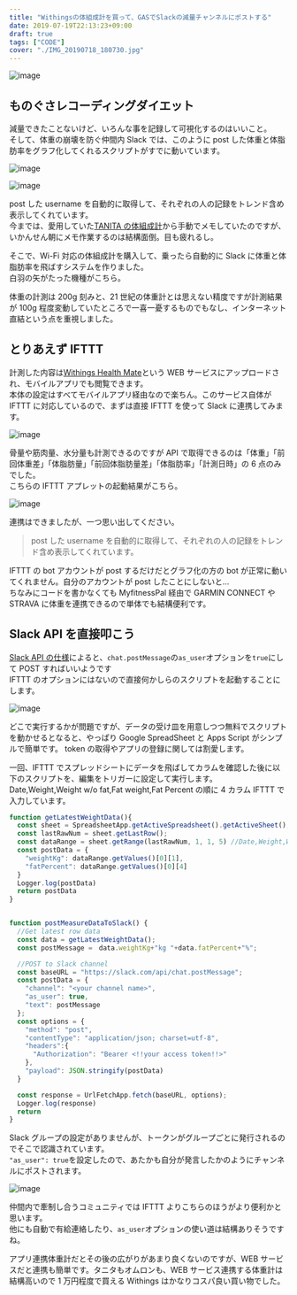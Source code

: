 ```yaml
---
title: "Withingsの体組成計を買って、GASでSlackの減量チャンネルにポストする"
date: 2019-07-19T22:13:23+09:00
draft: true
tags: ["CODE"]
cover: "./IMG_20190718_180730.jpg"
---
```


![image](./IMG_20190718_180730.jpg)

## ものぐさレコーディングダイエット

減量できたことないけど、いろんな事を記録して可視化するのはいいこと。  
そして、体重の崩壊を防ぐ仲間内 Slack では、このように post した体重と体脂肪率をグラフ化してくれるスクリプトがすでに動いています。

![image](./weight.png)

![image](./fatpercentage.png)

post した username を自動的に取得して、それぞれの人の記録をトレンド含め表示してくれています。  
今までは、愛用していた[TANITA の体組成計](https://amzn.to/2Lv42AS)から手動でメモしていたのですが、いかんせん朝にメモ作業するのは結構面倒。目も疲れるし。

そこで、Wi-Fi 対応の体組成計を購入して、乗ったら自動的に Slack に体重と体脂肪率を飛ばすシステムを作りました。  
白羽の矢がたった機種がこちら。

体重の計測は 200g 刻みと、21 世紀の体重計とは思えない精度ですが計測結果が 100g 程度変動していたところで一喜一憂するものでもなし、インターネット直結という点を重視しました。

<AmazonLinkBox url="http://www.amazon.co.jp/exec/obidos/ASIN/B071LNJTVH/gensobunya-22/ref=nosim/" />

## とりあえず IFTTT

計測した内容は[Withings Health Mate](https://www.withings.com/jp/ja/health-mate)という WEB サービスにアップロードされ、モバイルアプリでも閲覧できます。  
本体の設定はすべてモバイルアプリ経由なので楽ちん。このサービス自体が IFTTT に対応しているので、まずは直接 IFTTT を使って Slack に連携してみます。

![image](./IFTTT_slack.PNG)

骨量や筋肉量、水分量も計測できるのですが API で取得できるのは「体重」「前回体重差」「体脂肪量」「前回体脂肪量差」「体脂肪率」「計測日時」の 6 点のみでした。  
こちらの IFTTT アプレットの起動結果がこちら。

![image](./IFTTT_post.PNG)

連携はできましたが、一つ思い出してください。

> post した username を自動的に取得して、それぞれの人の記録をトレンド含め表示してくれています。

IFTTT の bot アカウントが post するだけだとグラフ化の方の bot が正常に動いてくれません。自分のアカウントが post したことにしないと…  
ちなみにコードを書かなくても MyfitnessPal 経由で GARMIN CONNECT や STRAVA に体重を連携できるので単体でも結構便利です。

## Slack API を直接叩こう

[Slack API の仕様](https://api.slack.com/methods/chat.postMessage)によると、`chat.postMessage`の`as_user`オプションを`true`にして POST すればいいようです  
IFTTT のオプションにはないので直接何かしらのスクリプトを起動することにします。

![image](./diagram.png)

どこで実行するかが問題ですが、データの受け皿を用意しつつ無料でスクリプトを動かせるとなると、やっぱり Google SpreadSheet と Apps Script がシンプルで簡単です。
token の取得やアプリの登録に関しては割愛します。

一回、IFTTT でスプレッドシートにデータを飛ばしてカラムを確認した後に以下のスクリプトを、編集をトリガーに設定して実行します。
Date,Weight,Weight w/o fat,Fat weight,Fat Percent の順に 4 カラム IFTTT で入力しています。

```JavaScript
function getLatestWeightData(){
  const sheet = SpreadsheetApp.getActiveSpreadsheet().getActiveSheet();
  const lastRawNum = sheet.getLastRow();
  const dataRange = sheet.getRange(lastRawNum, 1, 1, 5) //Date,Weight,Weight w/o fat,Fat weight,Fat Percent
  const postData = {
    "weightKg": dataRange.getValues()[0][1],
    "fatPercent": dataRange.getValues()[0][4]
  }
  Logger.log(postData)
  return postData
}


function postMeasureDataToSlack() {
  //Get latest row data
  const data = getLatestWeightData();
  const postMessage =　data.weightKg+"kg "+data.fatPercent+"%";

  //POST to Slack channel
  const baseURL = "https://slack.com/api/chat.postMessage";
  const postData = {
    "channel": "<your channel name>",
    "as_user": true,
    "text": postMessage
  };
  const options = {
    "method": "post",
    "contentType": "application/json; charset=utf-8",
    "headers":{
      "Authorization": "Bearer <!!your access token!!>"
    },
    "payload": JSON.stringify(postData)
  }

  const response = UrlFetchApp.fetch(baseURL, options);
  Logger.log(response)
  return
}
```

Slack グループの設定がありませんが、トークンがグループごとに発行されるのでそこで認識されています。  
`"as_user": true`を設定したので、あたかも自分が発言したかのようにチャンネルにポストされます。

![image](./post.PNG)

仲間内で牽制し合うコミュニティでは IFTTT よりこちらのほうがより便利かと思います。  
他にも自動で有給連絡したり、`as_user`オプションの使い道は結構ありそうですね。

アプリ連携体重計だとその後の広がりがあまり良くないのですが、WEB サービスだと連携も簡単です。タニタもオムロンも、WEB サービス連携する体重計は結構高いので 1 万円程度で買える Withings はかなりコスパ良い買い物でした。

<AmazonLinkBox url="http://www.amazon.co.jp/exec/obidos/ASIN/B071LNJTVH/gensobunya-22/ref=nosim/" />
